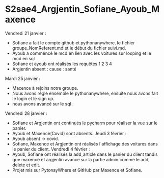 # S2sae4_Argjentin_Sofiane_Ayoub_Maxence
Vendredi 21 janvier :
  - Sofiane a fait le compte github et pythonanywhere, le fichier groupe_NomReferent.md et le début du fichier suivi.md.
  - Ayoub a commencé le mcd en lien avec les voitures sur looping et le mcd en sql
  - Sofiane et ayoub ont réalisés les requêtes 1 2 3 4
  - Argjentin absent : cause : santé

Mardi 25 janvier :
  - Maxence à rejoins notre groupe.
  - Nous avons réglé ensemble le pythonanywhere, ensuite nous avons fait le login et le sign up.
  - nous avons avancé sur le sql .

Vendredi 28 janvier :
  - Sofiane et Argjentin ont continués le pycharm pour réaliser la vue sur le panier.
  - Ayoub et Maxence(Covid) sont absents.
Jeudi 3 février :
  - Ayoub absent -> covid.
  - Sofiane, Maxence et Argjentin ont réalisés l'affichage des voitures dans le panier du client.
Vendredi 4 février :
  - Ayoub, Sofiane ont réalisés la add_article dans le panier du client tandis que maxence et argjentin avance sur la partie admin comme le add, delete et edit.
  - Projet mis sur PytonayWhere et GitHub par Maxence et Sofiane.
